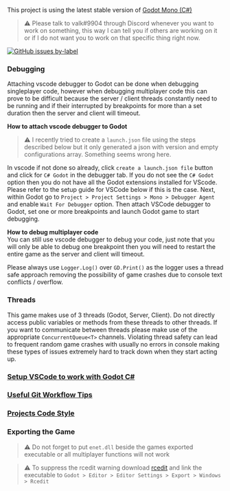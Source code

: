 This project is using the latest stable version of [Godot Mono (C#)](https://godotengine.org/download)  

> ⚠️ Please talk to valk#9904 through Discord whenever you want to work on something, this way I can tell you if others are working on it or if I do not want you to work on that specific thing right now.

[![GitHub issues by-label](https://img.shields.io/github/issues/Valks-Games/sankari/coding?color=black)](https://github.com/Valks-Games/sankari/issues?q=is%3Aissue+is%3Aopen+label%3Acoding)

### Debugging
Attaching vscode debugger to Godot can be done when debugging singleplayer code, however when debugging multiplayer code this can prove to be difficult because the server / client threads constantly need to be running and if their interrupted by breakpoints for more than a set duration then the server and client will timeout.

**How to attach vscode debugger to Godot**  
> ⚠️ I recently tried to create a `launch.json` file using the steps described below but it only generated a json with version and empty configurations array. Something seems wrong here.

In vscode if not done so already, click `create a launch.json file` button and click for `C# Godot` in the debugger tab. If you do not see the `C# Godot` option then you do not have all the Godot extensions installed for VScode. Please refer to the setup guide for VSCode below if this is the case. Next, within Godot go to `Project > Project Settings > Mono > Debugger Agent` and enable `Wait For Debugger` option. Then attach VSCode debugger to Godot, set one or more breakpoints and launch Godot game to start debugging.

**How to debug multiplayer code**  
You can still use vscode debugger to debug your code, just note that you will only be able to debug one breakpoint then you will need to restart the entire game as the server and client will timeout.

Please always use `Logger.Log()` over `GD.Print()` as the logger uses a thread safe approach removing the possibility of game crashes due to console text conflicts / overflow.

### Threads
This game makes use of 3 threads (Godot, Server, Client). Do not directly access public variables or methods from these threads to other threads. If you want to communicate between threads please make use of the appropriate `ConcurrentQueue<T>` channels. Violating thread safety can lead to frequent random game crashes with usually no errors in console making these types of issues extremely hard to track down when they start acting up.

### [Setup VSCode to work with Godot C#](https://github.com/Valks-Games/sankari/blob/main/.github/SETUP_VSCODE.md)

### [Useful Git Workflow Tips](https://github.com/Valks-Games/sankari/blob/main/.github/SETUP_GITHUB_FORK.md)

### [Projects Code Style](https://github.com/GodotModules/GodotModulesCSharp/blob/main/.github/FORMATTING_GUIDELINES.md)

### Exporting the Game
> ⚠️ Do not forget to put `enet.dll` beside the games exported executable or all multiplayer functions will not work

> ⚠️ To suppress the rcedit warning download [rcedit](https://github.com/electron/rcedit/releases) and link the executable to `Godot > Editor > Editor Settings > Export > Windows > Rcedit`
